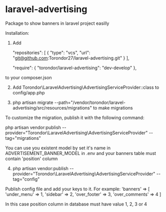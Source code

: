 # laravel-advertising
Package to show banners in laravel project easilly

Installation:

1) Add

    "repositories": [
        {
            "type": "vcs",
            "url": "git@github.com:Torondor27/laravel-advertising.git"
        }
    ],
    
    "require": {
        "torondor/laravel-advertising": "dev-develop"
    },
    
to your composer.json
    
2) Add Torondor\LaravelAdvertising\AdvertisingServiceProvider::class to config/app.php

3) php artisan migrate --path="/vendor/torondor/laravel-advertising/src/resources/migrations" to make migrations

To customize the migration, publish it with the following command:

php artisan vendor:publish --provider="Torondor\LaravelAdvertising\AdvertisingServiceProvider" --tag="migrations"

You can use you existent model by set it's name in ADVERTISEMENT_BANNER_MODEL in .env and your banners table must contain 
'position'  column

4) php artisan vendor:publish --provider="Torondor\LaravelAdvertising\AdvertisingServiceProvider" --tag="config"

Publish config file and add your keys to it. For example: 'banners' => [ 'under_menu' => 1, 'sidebar' => 2, 'over_footer' => 3, 'over_comments' => 4 ]

In this case position column in database must have value 1, 2, 3 or 4
